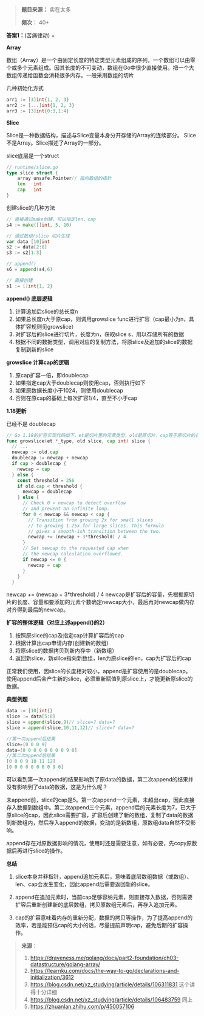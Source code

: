 > **题目来源：** 实在太多 
>
> **频次：** 40+

**答案1：**(苦痛律动) +

**Array**

数组（Array）是一个由固定长度的特定类型元素组成的序列，一个数组可以由零个或多个元素组成。因其长度的不可变动，数组在Go中很少直接使用。把一个大数组传递给函数会消耗很多内存。一般采用数组的切片

几种初始化方式

```go
arr1 := [3]int{1, 2, 3}
arr2 := [...]int{1, 2, 3}
arr3 := [3]int{0:3,1:4}
```

**Slice**

Slice是一种数据结构，描述与Slice变量本身分开存储的Array的连续部分。 Slice不是Array。Slice描述了Array的一部分。

slice底层是一个struct

```go
// runtime/slice.go
type slice struct {
    array unsafe.Pointer// 指向数组的指针
    len   int
    cap   int
}
```

创建slice的几种方法

```go
// 直接通过make创建，可以指定len、cap
s4 := make([]int, 5, 10)

// 通过数组/slice 切片生成
var data [10]int
s2 := data[2:8]
s3 := s2[1:3]

// append()
s6 = append(s4,6)

// 直接创建
s1 := []int{1, 2}
```

**append() 底层逻辑**

1. 计算追加后slice的总长度n
2. 如果总长度n大于原cap，则调用growslice func进行扩容（cap最小为n，具体扩容规则见growslice）
3. 对扩容后的slice进行切片，长度为n，获取slice s，用以存储所有的数据
4. 根据不同的数据类型，调用对应的复制方法，将原slice及追加的slice的数据复制到新的slice

**growslice 计算cap的逻辑**

1. 原cap扩容一倍，即doublecap
2. 如果指定cap大于doublecap则使用cap，否则执行如下
3. 如果原数据长度小于1024，则使用doublecap
4. 否则在原cap的基础上每次扩容1/4，直至不小于cap

**1.18更新**

已经不是 doublecap 

```go
// Go 1.18的扩容实现代码如下，et是切片里的元素类型，old是原切片，cap等于原切片的长度+append新增的元素个数。
func growslice(et *_type, old slice, cap int) slice {
  // ...
  newcap := old.cap
  doublecap := newcap + newcap
  if cap > doublecap {
    newcap = cap
  } else {
    const threshold = 256
    if old.cap < threshold {
      newcap = doublecap
    } else {
      // Check 0 < newcap to detect overflow
      // and prevent an infinite loop.
      for 0 < newcap && newcap < cap {
        // Transition from growing 2x for small slices
        // to growing 1.25x for large slices. This formula
        // gives a smooth-ish transition between the two.
        newcap += (newcap + 3*threshold) / 4
      }
      // Set newcap to the requested cap when
      // the newcap calculation overflowed.
      if newcap <= 0 {
        newcap = cap
      }
    }
  }
```

newcap += (newcap + 3*threshold) / 4
newcap是扩容后的容量，先根据原切片的长度、容量和要添加的元素个数确定newcap大小，最后再对newcap做内存对齐得到最后的newcap。

**扩容的整体逻辑（对应上述append()的2）**

1. 按照原slice的cap及指定cap计算扩容后的cap
2. 根据计算出cap申请内存(创建新的数组)
3. 将原slice的数据拷贝到新内存中（新数组）
4. 返回新slice，新slilce指向新数组，len为原slice的len，cap为扩容后的cap

正常我们使用，因slice的长度相对较小，append是扩容使用的是doublecap。
使用append后会产生新的slice，必须重新赋值到原slice上，才能更新原slice的数据。

**典型例题**

```go
data := [10]int{}
slice := data[5:8]
slice = append(slice,9)// slice=? data=?
slice = append(slice,10,11,12)// slice=? data=?
```

```go
//第一次append后结果
slice=[0 0 0 9]
data=[0 0 0 0 0 0 0 0 9 0]
//第二次append后结果
[0 0 0 9 10 11 12]
[0 0 0 0 0 0 0 0 9 0]
```

可以看到第一次append的结果影响到了原data的数据，第二次append的结果并没有影响到了data的数据，这是为什么呢？

未append前，slice的cap是5。第一次append一个元素，未超出cap，因此直接存入数据到数组中。第二次append三个元素，append后的元素长度为7，已大于原slice的cap，因此slice需要扩容，扩容后创建了新的数组，复制了data的数据到新数组内，然后存入append的数据，变动的是新数组，原数组data自然不受影响。

append存在对原数据影响的情况，使用时还是需要注意，如有必要，先copy原数据后再进行slice的操作。

**总结**

1. slice本身并非指针，append追加元素后，意味着底层数组数据（或数组）、len、cap会发生变化，因此append后需要返回新的slice。

2. append在追加元素时，当前cap足够容纳元素，则直接存入数据，否则需要扩容后重新创建新的底层数组，拷贝原数组元素后，再存入追加元素。

3. cap的扩容意味着内存的重新分配，数据的拷贝等操作，为了提高append的效率，若是能预估cap的大小的话，尽量提前声明cap，避免后期的扩容操作。

> **来源：**
>
> 1. https://draveness.me/golang/docs/part2-foundation/ch03-datastructure/golang-array/
> 2. https://learnku.com/docs/the-way-to-go/declarations-and-initialization/3612
> 3. https://blog.csdn.net/xz_studying/article/details/106311831 这个讲得十分详细
> 4. https://blog.csdn.net/xz_studying/article/details/106483759 同上
> 5. https://zhuanlan.zhihu.com/p/450057106